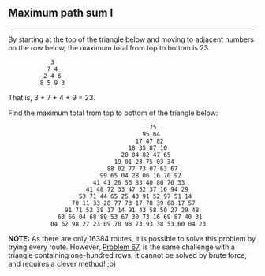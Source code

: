 ## Maximum path sum I

---

<p>By starting at the top of the triangle below and moving to adjacent numbers on the row below, the maximum total from top to bottom is 23.</p>

```
            3
           7 4
          2 4 6
         8 5 9 3
```

<p>That is, 3 + 7 + 4 + 9 = 23.</p>
<p>Find the maximum total from top to bottom of the triangle below:</p>
 
```
                                        75
                                      95 64
                                    17 47 82
                                  18 35 87 10
                                20 04 82 47 65
                              19 01 23 75 03 34
                            88 02 77 73 07 63 67
                          99 65 04 28 06 16 70 92
                        41 41 26 56 83 40 80 70 33
                      41 48 72 33 47 32 37 16 94 29
                    53 71 44 65 25 43 91 52 97 51 14
                  70 11 33 28 77 73 17 78 39 68 17 57
                91 71 52 38 17 14 91 43 58 50 27 29 48
              63 66 04 68 89 53 67 30 73 16 69 87 40 31
            04 62 98 27 23 09 70 98 73 93 38 53 60 04 23
```

<p class="note"><b>NOTE:</b> As there are only 16384 routes, it is possible to solve this problem by trying every route. However, <a href="https://projecteuler.net/problem=67">Problem 67</a>, is the same challenge with a triangle containing one-hundred rows; it cannot be solved by brute force, and requires a clever method! ;o)</p>
